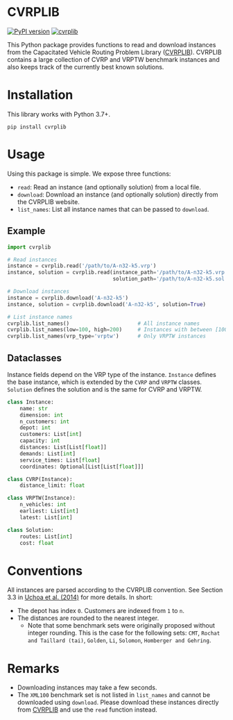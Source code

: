 # CVRPLIB
[![PyPI version](https://badge.fury.io/py/cvrplib.svg)](https://badge.fury.io/py/cvrplib)
[![cvrplib](https://github.com/leonlan/cvrplib/actions/workflows/cvrplib.yml/badge.svg)](https://github.com/leonlan/cvrplib/actions/workflows/cvrplib.yml)

This Python package provides functions to read and download instances from the Capacitated Vehicle Routing Problem Library ([CVRPLIB](http://vrp.atd-lab.inf.puc-rio.br/index.php/en/)). CVRPLIB contains a large collection of CVRP and VRPTW benchmark instances and also keeps track of the currently best known solutions.


# Installation
This library works with Python 3.7+.

```shell
pip install cvrplib
```


# Usage
Using this package is simple. We expose three functions:

-   `read`: Read an instance (and optionally solution) from a local file.
-   `download`: Download an instance (and optionally solution) directly from the CVRPLIB website.
-   `list_names`: List all instance names that can be passed to `download`.


## Example
```python
import cvrplib

# Read instances
instance = cvrplib.read('/path/to/A-n32-k5.vrp')
instance, solution = cvrplib.read(instance_path='/path/to/A-n32-k5.vrp',
                                  solution_path='/path/to/A-n32-k5.sol')

# Download instances
instance = cvrplib.download('A-n32-k5')
instance, solution = cvrplib.download('A-n32-k5', solution=True)

# List instance names 
cvrplib.list_names()                      # All instance names
cvrplib.list_names(low=100, high=200)     # Instances with between [100, 200] customers
cvrplib.list_names(vrp_type='vrptw')      # Only VRPTW instances
```
## Dataclasses
Instance fields depend on the VRP type of the instance. `Instance` defines the base instance, which is extended by the `CVRP` and `VRPTW` classes. `Solution` defines the solution and is the same for CVRP and VRPTW. 
```python
class Instance:
    name: str
    dimension: int
    n_customers: int
    depot: int
    customers: List[int]
    capacity: int
    distances: List[List[float]]
    demands: List[int]
    service_times: List[float]
    coordinates: Optional[List[List[float]]]

class CVRP(Instance):
    distance_limit: float

class VRPTW(Instance):
    n_vehicles: int
    earliest: List[int]
    latest: List[int]

class Solution:
    routes: List[int]
    cost: float
```

     
# Conventions
All instances are parsed according to the CVRPLIB convention. See Section 3.3 in [Uchoa et al. (2014)](http://www.optimization-online.org/DB_FILE/2014/10/4597.pdf) for more details. In short:
- The depot has index `0`. Customers are indexed from `1` to `n`.
- The distances are rounded to the nearest integer. 
    - Note that some benchmark sets were originally proposed without integer rounding. This is the case for the following sets: `CMT`, `Rochat and Taillard (tai)`, `Golden`, `Li`, `Solomon`, `Homberger and Gehring`.
    
# Remarks
- Downloading instances may take a few seconds. 
- The `XML100` benchmark set is not listed in `list_names` and cannot be downloaded using `download`. Please download these instances directly from [CVRPLIB](http://vrp.atd-lab.inf.puc-rio.br/index.php/en/) and use the `read` function instead.

    
